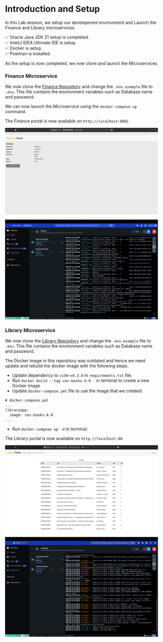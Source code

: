# Introduction and Setup

In this Lab session, we setup our development environment and Launch the Finance and Library microservices.

✅ Oracle Java JDK 21 setup is completed.  
✅ InteliJ IDEA Ultimate IDE is setup.  
✅ Docker is setup.  
✅ Postman is installed.

As the setup is now completed, we now clone and launch the Microservices

### Finance Microservice

We now clone the [Finance Repository](https://github.com/tvergilio/finance) and change the `.env.example` file to `.env`. This file contains the environment variables such as Database name and password.

We can now launch the Microservice using the `docker-compose up` command.

The Finance portal is now available on `http://localhost:8081`

![Finance portal!](/assets/finance-portal.png "Finance Portal")

![Finance portal!](/assets/finance-docker.png "Finance Portal")

### Library Microservice

We now clone the [Library Repository](https://github.com/tvergilio/CESBooks) and change the `.env.example` file to `.env`. This file contains the environment variables such as Database name and password.

The Docker image in this repository was outdated and hence we need update and rebuild the docker image with the following steps.

- Update dependency to `cs50~=9.3.0` in `requirements.txt` file.
- Run `docker build --tag ces-books:4.0 .` in terminal to create a new Docker image
- Update `docker-compose.yml` file to use the image that we created:

```
# docker-compose.yml
...
libraryapp:
  image: ces-books:4.0
...
```

- Run `docker-compose up -d` in terminal.

The Library portal is now available on `http://localhost:80`

![Library portal!](/assets/library-portal.png "Library Portal")

![Library portal!](/assets/library-docker.png "Library Portal")
